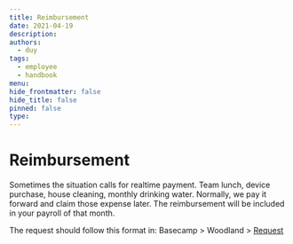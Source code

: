 ```yaml
---
title: Reimbursement
date: 2021-04-19
description: 
authors: 
  - duy
tags: 
  - employee
  - handbook
menu:
hide_frontmatter: false
hide_title: false
pinned: false
type:
---
```

# Reimbursement
Sometimes the situation calls for realtime payment. Team lunch, device purchase, house cleaning, monthly drinking water. Normally, we pay it forward and claim those expense later. The reimbursement will be included in your payroll of that month.

The request should follow this format in: Basecamp > Woodland > [Request](https://3.basecamp.com/4108948/buckets/9403032/todolists/1557155199)
